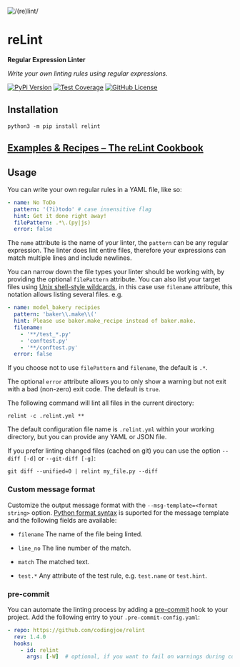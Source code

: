 ![/(re)lint/](https://repository-images.githubusercontent.com/127479533/061e8bfe-f0e0-4f0b-857b-eae82f9df6af)

# reLint

**Regular Expression Linter**

*Write your own linting rules using regular expressions.*

[![PyPi Version](https://img.shields.io/pypi/v/relint.svg)](https://pypi.python.org/pypi/relint/)
[![Test Coverage](https://codecov.io/gh/codingjoe/relint/branch/main/graph/badge.svg)](https://codecov.io/gh/codingjoe/relint)
[![GitHub License](https://img.shields.io/github/license/codingjoe/relint)](https://raw.githubusercontent.com/codingjoe/relint/main/LICENSE)

## Installation

```shell-session
python3 -m pip install relint
```

## [Examples & Recipes – The reLint Cookbook](https://github.com/codingjoe/relint/blob/main/COOKBOOK.md)

## Usage

You can write your own regular rules in a YAML file, like so:

```yaml
- name: No ToDo
  pattern: '(?i)todo' # case insensitive flag
  hint: Get it done right away!
  filePattern: .*\.(py|js)
  error: false
```

The `name` attribute is the name of your linter, the `pattern` can be
any regular expression. The linter does lint entire files, therefore
your expressions can match multiple lines and include newlines.

You can narrow down the file types your linter should be working with,
by providing the optional `filePattern` attribute. You can also list your target files using
[Unix shell-style wildcards](https://docs.python.org/3.10/library/fnmatch.html),
in this case use `filename` attribute, this notation allows listing several files. e.g.

```yaml
- name: model_bakery recipies
  pattern: 'baker\\.make\\('
  hint: Please use baker.make_recipe instead of baker.make.
  filename:
    - '**/test_*.py'
    - 'conftest.py'
    - '**/conftest.py'
  error: false
```

If you choose not to use `filePattern` and  `filename`, the default is `.*`.

The optional `error` attribute allows you to only show a warning but not
exit with a bad (non-zero) exit code. The default is `true`.

The following command will lint all files in the current directory:

```shell
relint -c .relint.yml **
```

The default configuration file name is `.relint.yml` within your working
directory, but you can provide any YAML or JSON file.

If you prefer linting changed files (cached on git) you can use the
option `--diff [-d]` or `--git-diff [-g]`:

```shell
git diff --unified=0 | relint my_file.py --diff
```

### Custom message format

Customize the output message format with the `--msg-template=<format string>` option.
[Python format syntax](https://docs.python.org/3/library/string.html#formatstrings)
is suported for the message template and the following fields are available:

* `filename`
  The name of the file being linted.

* `line_no`
  The line number of the match.

* `match`
  The matched text.

* `test.*`
  Any attribute of the test rule, e.g. `test.name` or `test.hint`.


### pre-commit

You can automate the linting process by adding a
[pre-commit](https://pre-commit.com/) hook to your project. Add the
following entry to your `.pre-commit-config.yaml`:

```yaml
- repo: https://github.com/codingjoe/relint
  rev: 1.4.0
  hooks:
    - id: relint
      args: [-W]  # optional, if you want to fail on warnings during commit
```

